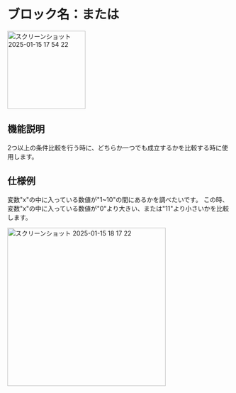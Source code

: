 # ブロック名：または
<img width="176" alt="スクリーンショット 2025-01-15 17 54 22" src="https://github.com/user-attachments/assets/09dfbd6f-ce73-452e-b1c3-c90e1d8d3a6a" />

## 機能説明
2つ以上の条件比較を行う時に、どちらか一つでも成立するかを比較する時に使用します。

## 仕様例
変数"x"の中に入っている数値が"1~10"の間にあるかを調べたいです。
この時、変数"x"の中に入っている数値が"0"より大きい、または"11"より小さいかを比較します。

<img width="357" alt="スクリーンショット 2025-01-15 18 17 22" src="https://github.com/user-attachments/assets/6a55eacf-a7e3-4cd4-bdf1-12504b6835b1" />
